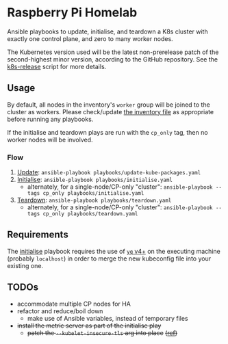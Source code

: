 # Raspberry Pi Homelab

Ansible playbooks to update, initialise, and teardown a K8s cluster with exactly one control plane, and zero to many
worker nodes.

The Kubernetes version used will be the latest non-prerelease patch of the second-highest minor version, according to
the GitHub repository. See the [k8s-release](./k8s-release.sh) script for more details.

## Usage

By default, all nodes in the inventory's `worker` group will be joined to the cluster as workers.
Please check/update [the inventory file](inventory.yaml) as appropriate before running any playbooks.

If the initialise and teardown plays are run with the `cp_only` tag, then no worker nodes will be involved.

### Flow

1. [Update](playbooks/update-kube-packages.yaml): `ansible-playbook playbooks/update-kube-packages.yaml`
1. [Initialise](playbooks/initialise.yaml): `ansible-playbook playbooks/initialise.yaml`
    - alternately, for a single-node/CP-only "cluster": `ansible-playbook --tags cp_only playbooks/initialise.yaml`
1. [Teardown](playbooks/teardown.yaml): `ansible-playbook playbooks/teardown.yaml`
    - alternately, for a single-node/CP-only "cluster": `ansible-playbook --tags cp_only playbooks/teardown.yaml`

## Requirements

The [initialise](playbooks/initialise.yaml) playbook requires the use of [`yq` v4+](https://github.com/mikefarah/yq) on
the executing machine (probably `localhost`) in order to merge the new kubeconfig file into your existing one.

## TODOs

- accommodate multiple CP nodes for HA
- refactor and reduce/boil down
  - make use of Ansible variables, instead of temporary files
- ~~install the metric server as part of the initialise play~~
  - ~~patch the `--kubelet-insecure-tls` arg into place~~
    ~~([ref](https://github.com/kubernetes-sigs/metrics-server/issues/131#issuecomment-516505683))~~
